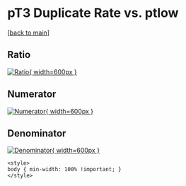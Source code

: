# pT3 Duplicate Rate vs. ptlow

[[back to main](./)]



## Ratio

[![Ratio](../mtv/var/pT3_duplrate_ptlow.png){ width=600px }](../mtv/var/pT3_duplrate_ptlow.pdf)

## Numerator

[![Numerator](../mtv/num/pT3_duplrate_ptlow_num0.png){ width=600px }](../mtv/num/pT3_duplrate_ptlow_num0.pdf)

## Denominator

[![Denominator](../mtv/den/pT3_duplrate_ptlow_den.png){ width=600px }](../mtv/den/pT3_duplrate_ptlow_den.pdf)


``` {=html}
<style>
body { min-width: 100% !important; }
</style>
```
